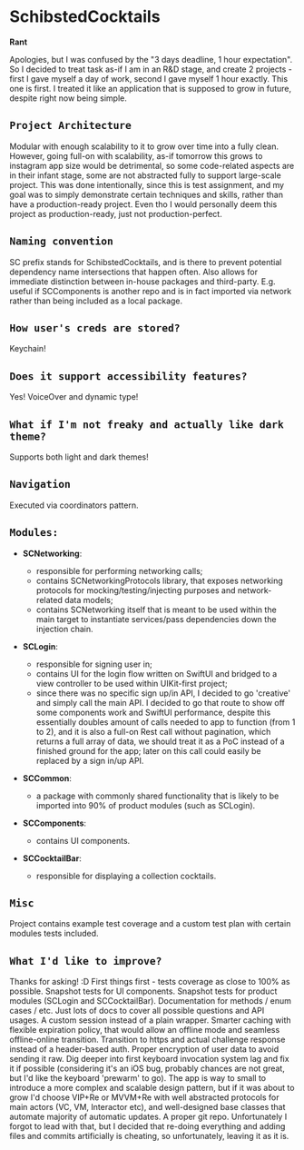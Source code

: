 # SchibstedCocktails
**Rant**

Apologies, but I was confused by the "3 days deadline, 1 hour expectation". So I decided to treat task as-if I am in an R&D stage, and create 2 projects - first I gave myself a day of work, second I gave myself 1 hour exactly. This one is first. 
I treated it like an application that is supposed to grow in future, despite right now being simple.

``Project Architecture``
- 
Modular with enough scalability to it to grow over time into a fully clean. However, going full-on with scalability, as-if tomorrow this grows to instagram app size would be detrimental, so some code-related aspects are in their infant stage, some are not abstracted fully to support large-scale project. This was done intentionally, since this is test assignment, and my goal was to simply demonstrate certain techniques and skills, rather than have a production-ready project. Even tho I would personally deem this project as production-ready, just not production-perfect.

``Naming convention``
-
SC prefix stands for SchibstedCocktails, and is there to prevent potential dependency name intersections that happen often. Also allows for immediate distinction between in-house packages and third-party. E.g. useful if SCComponents is another repo and is in fact imported via network rather than being included as a local package.

``How user's creds are stored?``
-
Keychain!

``Does it support accessibility features?``
-
Yes! VoiceOver and dynamic type!

``What if I'm not freaky and actually like dark theme?``
- 
Supports both light and dark themes!

``Navigation``
-
Executed via coordinators pattern.


``Modules:``
-
- **SCNetworking**:
  - responsible for performing networking calls;
  - contains SCNetworkingProtocols library, that exposes networking protocols for mocking/testing/injecting purposes and network-related data models;
  - contains SCNetworking itself that is meant to be used within the main target to instantiate services/pass dependencies down the injection chain.
 
- **SCLogin**: 
  - responsible for signing user in;
  - contains UI for the login flow written on SwiftUI and bridged to a view controller to be used within UIKit-first project;
  - since there was no specific sign up/in API, I decided to go 'creative' and simply call the main API. I decided to go that route to show off some components work and SwiftUI performance, despite this essentially doubles amount of calls needed to app to function (from 1 to 2), and it is also a full-on Rest call without pagination, which returns a full array of data, we should treat it as a PoC instead of a finished ground for the app; later on this call could easily be replaced by a sign in/up API.

- **SCCommon**:
  - a package with commonly shared functionality that is likely to be imported into 90% of product modules (such as SCLogin).

- **SCComponents**:
  - contains UI components.

- **SCCocktailBar**:
  - responsible for displaying a collection cocktails.

``Misc``
-
Project contains example test coverage and a custom test plan with certain modules tests included.

``What I'd like to improve?``
- 
Thanks for asking! :D 
First things first - tests coverage as close to 100% as possible. Snapshot tests for UI components. Snapshot tests for product modules (SCLogin and SCCocktailBar).
Documentation for methods / enum cases / etc. Just lots of docs to cover all possible questions and API usages.
A custom session instead of a plain wrapper. 
Smarter caching with flexible expiration policy, that would allow an offline mode and seamless offline-online transition.
Transition to https and actual challenge response instead of a header-based auth.
Proper encryption of user data to avoid sending it raw.
Dig deeper into first keyboard invocation system lag and fix it if possible (considering it's an iOS bug, probably chances are not great, but I'd like the keyboard 'prewarm' to go).
The app is way to small to introduce a more complex and scalable design pattern, but if it was about to grow I'd choose VIP+Re or MVVM+Re with well abstracted protocols for main actors (VC, VM, Interactor etc), and well-designed base classes that automate majority of automatic updates.
A proper git repo. Unfortunately I forgot to lead with that, but I decided that re-doing everything and adding files and commits artificially is cheating, so unfortunately, leaving it as it is.
